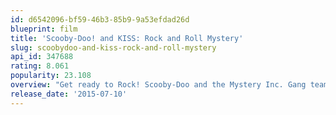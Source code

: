 ```yaml
---
id: d6542096-bf59-46b3-85b9-9a53efdad26d
blueprint: film
title: 'Scooby-Doo! and KISS: Rock and Roll Mystery'
slug: scoobydoo-and-kiss-rock-and-roll-mystery
api_id: 347688
rating: 8.061
popularity: 23.108
overview: "Get ready to Rock! Scooby-Doo and the Mystery Inc. Gang team up with the one and only KISS in this all-new, out-of-this-world adventure! We join the Gang at KISS World – the all-things-KISS theme park, as they investigate a series of strange hauntings. With help from KISS, they discover that the Crimson Witch has returned to summon The Destroyer from the alternate dimension of Kissteria! The evil duos ghastly plan, to destroy the earth! Can the Gang's cunning and KISS's power of rock save the day?!"
release_date: '2015-07-10'
---
```

